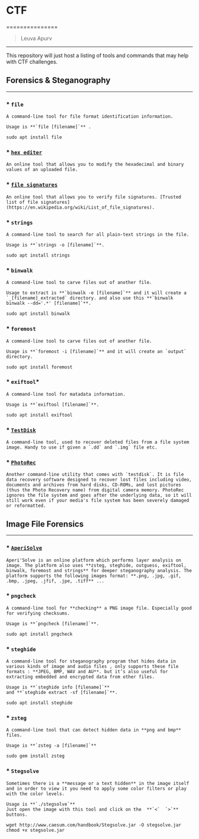 # CTF
===============

> Leuva Apurv 

--------------------------

This repository will just host a listing of tools and commands that may help with CTF challenges.


## Forensics & Steganography
-----------------------------

### * **`file`**

	A command-line tool for file format identification information. 
	
	Usage is **`file [filename]`** .

 ```
 sudo apt install file
 ```

### * **[`hex editer`](hexed.it)**

	An online tool that allows you to modify the hexadecimal and binary values of an uploaded file.
  
### * **[`file signatures`](https://www.filesignatures.net/index.php?page=all)**

	An online tool that allows you to verify file signatures. [Trusted list of file signatures](https://en.wikipedia.org/wiki/List_of_file_signatures).

### * **`strings`**

	A command-line tool to search for all plain-text strings in the file.
	
	Usage is **`strings -o [filename]`**.

```
sudo apt install strings
```

### * **`binwalk`**

	A command-line tool to carve files out of another file. 
	
	Usage to extract is **`binwalk -e [filename]`** and it will create a `_[filename]_extracted` directory. and also use this **`binwalk binwalk --dd='.*' [filename]`**.

``` 
sudo apt install binwalk
```

### * **`foremost`**

	A command-line tool to carve files out of another file.
		
	Usage is **`foremost -i [filename]`** and it will create an `output` directory.

```
sudo apt install foremost
```

### * **`exiftool`***

	A command-line tool for matadata information. 
	
	Usage is **`exiftool [filename]`**.

```
sudo apt install exiftool
```

### * **[`TestDisk`](https://www.cgsecurity.org/wiki/TestDisk)**

	A command-line tool, used to recover deleted files from a file system image. Handy to use if given a `.dd` and `.img` file etc.
	
### * **[`PhotoRec`](https://www.cgsecurity.org/wiki/PhotoRec)**

	Another command-line utility that comes with `testdisk`. It is file data recovery software designed to recover lost files including video, documents and archives from hard disks, CD-ROMs, and lost pictures (thus the Photo Recovery name) from digital camera memory. PhotoRec ignores the file system and goes after the underlying data, so it will still work even if your media's file system has been severely damaged or reformatted. 
	

## Image File Forensics
--------------------

### * **[`AperiSolve`](https://aperisolve.fr/)**
	
	Aperi'Solve is an online platform which performs layer analysis on image. The platform also uses **zsteg, steghide, outguess, exiftool, binwalk, foremost and strings** for deeper steganography analysis. The platform supports the following images format: **.png, .jpg, .gif, .bmp, .jpeg, .jfif, .jpe, .tiff** ...

### * **`pngcheck`**

	A command-line tool for **checking** a PNG image file. Especially good for verifying checksums.
	
	Usage is **`pngcheck [filename]`**.
```
sudo apt install pngcheck
```

### * **`steghide`**
	
	A command-line tool for steganography program that hides data in various kinds of image and audio files , only supports these file formats : **JPEG, BMP, WAV and AU**. but it’s also useful for extracting embedded and encrypted data from other files.
	
	Usage is **`steghide info [filename]`**
	and **`steghide extract -sf [filename]`**.	
```
sudo apt install steghide
```
	
### * **`zsteg`**

	A command-line tool that can detect hidden data in **png and bmp** files.
	
	Usage is **`zsteg -a [filename]`**
```
sudo gem install zsteg
```

### * **`Stegsolve`**
	
	Sometimes there is a **message or a text hidden** in the image itself and in order to view it you need to apply some color filters or play with the color levels. 
	
	Usage is **`./stegsolve`**
	Just open the image with this tool and click on the  **`<`  `>`** buttons.
```
wget http://www.caesum.com/handbook/Stegsolve.jar -O stegsolve.jar
chmod +x stegsolve.jar
```

